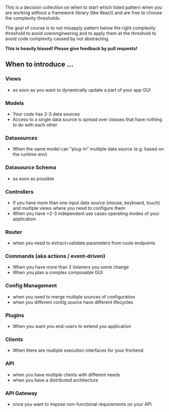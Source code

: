 This is a decision collection on when to start which listed pattern when you 
are working without a framework library (like React) and are free to choose the
complexity thresholds.

The goal of course is to not misapply pattern below the right complexity threshold
to avoid overengineering and to apply them at the threshold to avoid code complexity
caused by not abstracting.

**This is heavily biased! Please give feedback by pull requests!**

## When to introduce ...

### Views

- as soon as you want to dynamically update a part of your app GUI

### Models

- Your code has 2-3 data sources
- Access to a single data source is spread over classes that have nothing to do with each other

### Datasources

- When the same model can "plug-in" multiple data source (e.g. based on the runtime env)

### Datasource Schema

- as soon as possible

### Controllers

- If you have more than one input data source (mouse, keyboard, touch) and multiple views where
  you need to configure them
- When you have >2-3 independent use cases operating modes of your application

### Router

- when you need to extract+validate parameters from route endpoints

### Commands (aka actions / event-driven)

- When you have more than 2 listeners you some change
- When you plan a complex composable GUI

### Config Management

- when you need to merge multiple sources of configuration
- when you different config source have different lifecycles

### Plugins

- When you want you end-users to extend you application

### Clients

- When there are multiple execution interfaces for your frontend

### API

- when you have multiple clients with different needs
- when you have a distributed architecture

### API Gateway

- once you want to impose non-functional requirements on your API

